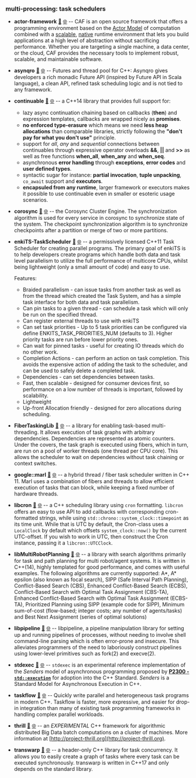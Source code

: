 

### multi-processing: task schedulers

- **actor-framework** [📁](./actor-framework) [🌐](https://github.com/GerHobbelt/actor-framework) -- CAF is an open source framework that offers a programming environment based on the [Actor Model](https://en.wikipedia.org/wiki/Actor_model) of computation combined with a [scalable](https://dl.acm.org/doi/10.1145/2541329.2541336), [native](https://www.sciencedirect.com/science/article/abs/pii/S1477842416000038) runtime environment that lets you build applications at a high level of abstraction without sacrificing performance. Whether you are targeting a single machine, a data center, or the cloud, CAF provides the necessary tools to implement robust, scalable, and maintainable software.
- **asynqro** [📁](./asynqro) [🌐](https://github.com/GerHobbelt/asynqro) -- Futures and thread pool for C++: Asynqro gives developers a rich monadic Future API (inspired by Future API in Scala language), a clean API, refined task scheduling logic and is not tied to any framework.
- **continuable** [📁](./continuable) [🌐](https://github.com/GerHobbelt/continuable) -- a C++14 library that provides full support for:
  
  * lazy async continuation chaining based on callbacks (**then**) and expression templates, callbacks are wrapped nicely as **promises**.
  * **no enforced type-erasure** which means we need **less heap allocations** than comparable libraries, strictly following the **"don't pay for what you don't use"** principle.
  * support for *all*, *any* and *sequential* connections between continuables through expressive operator overloads **&&**, **||** and **>>** as well as free functions **when_all**, **when_any** and **when_seq**.
  * asynchronous **error handling** through **exceptions**, **error codes** and **user defined types**.
  * syntactic sugar for instance: **partial invocation**, **tuple unpacking**, `co_await` support and **executors**.
  * **encapsuled from any runtime**, larger framework or executors makes it possible to use continuable even in smaller or esoteric usage scenarios.

- **corosync** [📁](./corosync) [🌐](https://github.com/GerHobbelt/corosync) -- the Corosync Cluster Engine. The synchronization algorithm is used for every service in corosync to synchronize state of the system. The checkpoint synchronization algorithm is to synchronize checkpoints after a partition or merge of two or more partitions.
- **enkiTS-TaskScheduler** [📁](./enkiTS-TaskScheduler) [🌐](https://github.com/GerHobbelt/enkiTS) -- a permissively licensed C++11 Task Scheduler for creating parallel programs. The primary goal of enkiTS is to help developers create programs which handle both data and task level parallelism to utilize the full performance of multicore CPUs, whilst being lightweight (only a small amount of code) and easy to use.
  
  Features:
  
    - Braided parallelism - can issue tasks from another task as well as from the thread which created the Task System, and has a simple task interface for both data and task parallelism.
    - Can pin tasks to a given thread - can schedule a task which will only be run on the specified thread.
    - Can register external threads to use with enkiTS
    - Can set task priorities - Up to 5 task priorities can be configured via define ENKITS_TASK_PRIORITIES_NUM (defaults to 3). Higher priority tasks are run before lower priority ones.
    - Can wait for pinned tasks - useful for creating IO threads which do no other work.
    - Completion Actions - can perform an action on task completion. This avoids the expensive action of adding the task to the scheduler, and can be used to safely delete a completed task.
    - Dependencies - can set dependencies between tasks.
    - Fast, then scalable - designed for consumer devices first, so performance on a low number of threads is important, followed by scalability.
    - Lightweight
    - Up-front Allocation friendly - designed for zero allocations during scheduling.

- **FiberTaskingLib** [📁](./FiberTaskingLib) [🌐](https://github.com/GerHobbelt/FiberTaskingLib) -- a library for enabling task-based multi-threading. It allows execution of task graphs with arbitrary dependencies. Dependencies are represented as atomic counters. Under the covers, the task graph is executed using fibers, which in turn, are run on a pool of worker threads (one thread per CPU core). This allows the scheduler to wait on dependencies without task chaining or context switches.
- **google::marl** [📁](./google-marl) [🌐](https://github.com/GerHobbelt/marl) -- a hybrid thread / fiber task scheduler written in C++ 11. Marl uses a combination of fibers and threads to allow efficient execution of tasks that can block, while keeping a fixed number of hardware threads.
- **libcron** [📁](./libcron) [🌐](https://github.com/GerHobbelt/libcron) -- a C++ scheduling library using `cron` formatting. `libcron` offers an easy to use API to add callbacks with corresponding cron-formatted strings, while using `std::chrono::system_clock::timepoint` as its time unit. While that is UTC by default, the Cron-class uses a `LocalClock` by default which offsets `system_clock::now()` by the current UTC-offset. If you wish to work in UTC, then construct the Cron instance, passing it a `libcron::UTCClock`.
- **libMultiRobotPlanning** [📁](./libMultiRobotPlanning) [🌐](https://github.com/GerHobbelt/libMultiRobotPlanning) -- a library with search algorithms primarily for task and path planning for multi robot/agent systems. It is written in C++(14), highly templated for good performance, and comes with useful examples. The following algorithms are currently supported: A\*, A\* epsilon (also known as focal search), SIPP (Safe Interval Path Planning), Conflict-Based Search (CBS), Enhanced Conflict-Based Search (ECBS), Conflict-Based Search with Optimal Task Assignment (CBS-TA), Enhanced Conflict-Based Search with Optimal Task Assignment (ECBS-TA), Prioritized Planning using SIPP (example code for SIPP), Minimum sum-of-cost (flow-based; integer costs; any number of agents/tasks) and Best Next Assignment (series of optimal solutions)
- **libpipeline** [📁](./libpipeline) [🌐](https://github.com/GerHobbelt/libpipeline) -- libpipeline, a pipeline manipulation library for setting up and running pipelines of processes, without needing to involve shell command-line parsing which is often error-prone and insecure.  This alleviates programmers of the need to laboriously construct pipelines using lower-level primitives such as fork(2) and execve(2).
- **stdexec** [📁](./stdexec) [🌐](https://github.com/GerHobbelt/stdexec) -- `stdexec` is an experimental reference implementation of the _Senders_ model of asynchronous programming proposed by [**P2300 - `std::execution`**](http://wg21.link/p2300) for adoption into the C++ Standard. _Senders_ is a Standard Model for Asynchronous Execution in C++.
- **taskflow** [📁](./taskflow) [🌐](https://github.com/GerHobbelt/taskflow) -- Quickly write parallel and heterogeneous task programs in modern C++. Taskflow is faster, more expressive, and easier for drop-in integration than many of existing task programming frameworks in handling complex parallel workloads.
- **thrill** [📁](./thrill) [🌐](https://github.com/GerHobbelt/thrill) -- an *EXPERIMENTAL* C++ framework for algorithmic distributed Big Data batch computations on a cluster of machines. More information at [http://project-thrill.org](http://project-thrill.org).
- **transwarp** [📁](./transwarp) [🌐](https://github.com/GerHobbelt/transwarp) -- a header-only C++ library for task concurrency. It allows you to easily create a graph of tasks where every task can be executed synchronously. transwarp is written in C++17 and only depends on the standard library.











